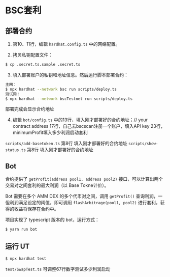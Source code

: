 # BSC套利

## 部署合约
1. 第10、11行，编辑 `hardhat.config.ts` 中的网络配置。

2. 拷贝私钥配置文件：

```bash
$ cp .secret.ts.sample .secret.ts
```

3. 填入部署账户的私钥和地址信息。然后运行脚本部署合约：

```bash
主网：
$ npx hardhat --network bsc run scripts/deploy.ts
测试网：
$ npx hardhat --network bscTestnet run scripts/deploy.ts
```
部署完成会显示合约地址

4. 编辑 `bot/config.ts` 中的13行，填入刚才部署好的合约地址；// your contract address
17行，自己去bscscan注册一个账户，填入API key
23行，minimumProfit填入多少利润启动套利

`scripts/add-basetoken.ts` 第8行 填入刚才部署好的合约地址
`scripts/show-status.ts` 第8行 填入刚才部署好的合约地址


## Bot

合约提供了 `getProfit(address pool1, address pool2)` 接口，可以计算出两个交易对之间套利的最大利润（以 Base Tokne计价）。

Bot 需要在多个 AMM DEX 的多个代币对之间，调用 `getProfit()` 查询利润，一但利润满足设定的阈值，即可调用 `flashArbitrage(pool1, pool2)` 进行套利，获得的收益将保存在合约中。

项目实现了 typescript 版本的 bot，运行方式：

```bash
$ yarn run bot
```



## 运行 UT

```bash
$ npx hardhat test
```

`test/SwapTest.ts` 可调整67行数字测试多少利润启动 
